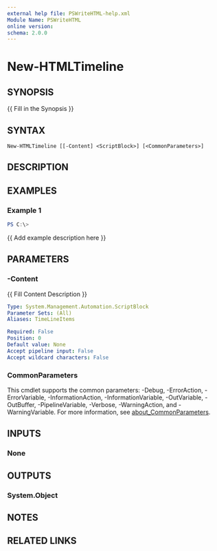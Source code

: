```yaml
---
external help file: PSWriteHTML-help.xml
Module Name: PSWriteHTML
online version:
schema: 2.0.0
---
```


# New-HTMLTimeline

## SYNOPSIS
{{ Fill in the Synopsis }}

## SYNTAX

```
New-HTMLTimeline [[-Content] <ScriptBlock>] [<CommonParameters>]
```

## DESCRIPTION


## EXAMPLES

### Example 1
```powershell
PS C:\> 
```

{{ Add example description here }}

## PARAMETERS

### -Content
{{ Fill Content Description }}

```yaml
Type: System.Management.Automation.ScriptBlock
Parameter Sets: (All)
Aliases: TimeLineItems

Required: False
Position: 0
Default value: None
Accept pipeline input: False
Accept wildcard characters: False
```

### CommonParameters
This cmdlet supports the common parameters: -Debug, -ErrorAction, -ErrorVariable, -InformationAction, -InformationVariable, -OutVariable, -OutBuffer, -PipelineVariable, -Verbose, -WarningAction, and -WarningVariable. For more information, see [about_CommonParameters](http://go.microsoft.com/fwlink/?LinkID=113216).

## INPUTS

### None

## OUTPUTS

### System.Object
## NOTES

## RELATED LINKS
